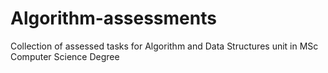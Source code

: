 # Algorithm-assessments
Collection of assessed tasks for Algorithm and Data Structures unit in MSc Computer Science Degree 
